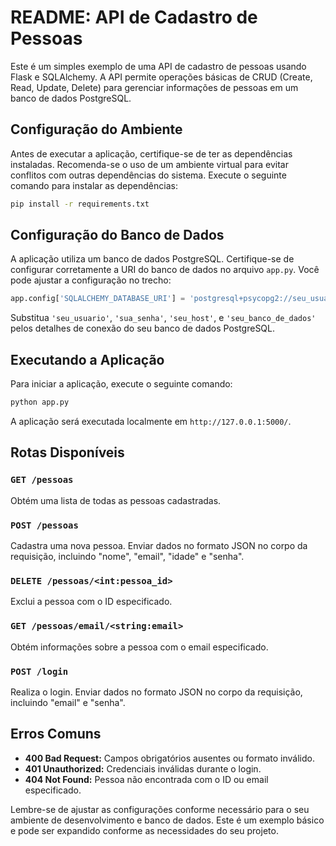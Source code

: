 # README: API de Cadastro de Pessoas

Este é um simples exemplo de uma API de cadastro de pessoas usando Flask e SQLAlchemy. A API permite operações básicas de CRUD (Create, Read, Update, Delete) para gerenciar informações de pessoas em um banco de dados PostgreSQL.

## Configuração do Ambiente

Antes de executar a aplicação, certifique-se de ter as dependências instaladas. Recomenda-se o uso de um ambiente virtual para evitar conflitos com outras dependências do sistema. Execute o seguinte comando para instalar as dependências:

```bash
pip install -r requirements.txt
```

## Configuração do Banco de Dados

A aplicação utiliza um banco de dados PostgreSQL. Certifique-se de configurar corretamente a URI do banco de dados no arquivo `app.py`. Você pode ajustar a configuração no trecho:

```python
app.config['SQLALCHEMY_DATABASE_URI'] = 'postgresql+psycopg2://seu_usuario:sua_senha@seu_host/seu_banco_de_dados'
```

Substitua `'seu_usuario'`, `'sua_senha'`, `'seu_host'`, e `'seu_banco_de_dados'` pelos detalhes de conexão do seu banco de dados PostgreSQL.

## Executando a Aplicação

Para iniciar a aplicação, execute o seguinte comando:

```bash
python app.py
```

A aplicação será executada localmente em `http://127.0.0.1:5000/`.

## Rotas Disponíveis

### `GET /pessoas`

Obtém uma lista de todas as pessoas cadastradas.

### `POST /pessoas`

Cadastra uma nova pessoa. Enviar dados no formato JSON no corpo da requisição, incluindo "nome", "email", "idade" e "senha".

### `DELETE /pessoas/<int:pessoa_id>`

Exclui a pessoa com o ID especificado.

### `GET /pessoas/email/<string:email>`

Obtém informações sobre a pessoa com o email especificado.

### `POST /login`

Realiza o login. Enviar dados no formato JSON no corpo da requisição, incluindo "email" e "senha".

## Erros Comuns

- **400 Bad Request:** Campos obrigatórios ausentes ou formato inválido.
- **401 Unauthorized:** Credenciais inválidas durante o login.
- **404 Not Found:** Pessoa não encontrada com o ID ou email especificado.

Lembre-se de ajustar as configurações conforme necessário para o seu ambiente de desenvolvimento e banco de dados. Este é um exemplo básico e pode ser expandido conforme as necessidades do seu projeto.
